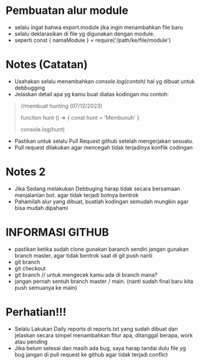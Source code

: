 # Pembuatan alur module
- selalu ingat bahwa export.module jika ingin menambahkan file baru
- selalu deklarasikan di file yg digunakan dengan module.
- seperti const { namaModule } = require('/path/ke/file/module')

# Notes (Catatan)
- Usahakan selalu menambahkan *console.log(contoh)* hal yg dibuat untuk debbugging
- Jelaskan detail apa yg kamu buat diatas kodingan mu contoh:
> //membuat hunting (07/12/2023)
>
> function hunt () => {
>  const hunt = 'Membunuh'
> }
>
> console.log(hunt)

- Pastikan untuk selalu Pull Request github setelah mengerjakan sesuatu.
- Pull request dilakukan agar mencegah tidak terjadinya konflik codingan

# Notes 2
- Jika Sedang melakukan Debbuging harap tidak secara bersamaan menjalanlan bot. agar tidak terjadi botnya bentrok
- Pahamilah alur yang dibuat, buatlah kodingan semudah mungkin agar bisa mudah dipahami

# INFORMASI GITHUB
- pastikan ketika sudah clone gunakan baranch sendiri jangan gunakan branch master, agar tidak bentrok saat di git push nanti
- git branch <nama branch mu>
- git checkout <ke branch mu>
- git branch // untuk mengecek kamu ada di branch mana?
- jangan pernah sentuh branch master / main. (nanti sudah final baru kita push semuanya ke main)

# Perhatian!!!
- Selalu Lakukan Daily reports di reports.txt yang sudah dibuat dan jelaskan secara simpel menambahkan fitur apa, ditanggal berapa, work atau pending
- Jika belum selesai dan masih ada bug, saya harap tandai dulu file yg bug jangan di pull request ke github agar tidak terjadi conflict